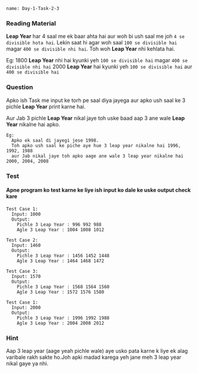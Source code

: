```ngMeta
name: Day-1-Task-2-3
```

### Reading Material
**Leap Year** har 4 saal me ek baar ahta hai aur woh bi ush saal me joh `4 se divisible hota hai`. Lekin saat hi agar woh saal `100 se divisible hai` magar `400 se divisible nhi hai`.
Toh woh **Leap Year** nhi kehlata hai.

Eg:
  1800 **Leap Year** nhi hai kyunki yeh `100 se divisible hai` magar `400 se divisible nhi hai`
  2000 **Leap Year** hai kyunki yeh `100 se divisible hai` aur `400 se divisible hai`

### Question
Apko ish Task me input ke torh pe saal diya jayega aur apko ush saal ke 3 pichle **Leap Year** print karne hai.

Aur Jab 3 pichle **Leap Year** nikal jaye toh uske baad aap 3 ane wale **Leap Year** nikalne hai apko.


```
Eg:
  Apko ek saal di jayegi jese 1998.
  Toh apko ush saal ke piche aye hue 3 leap year nikalne hai 1996, 1992, 1988
  aur Jab nikal jaye toh apko aage ane wale 3 leap year nikalne hai 2000, 2004, 2008
```

### Test
#### Apne program ko test karne ke liye ish input ko dale ke uske output check kare

```
Test Case 1:
  Input: 1000
  Output:
    Pichle 3 Leap Year : 996 992 988
    Agle 3 Leap Year : 1004 1008 1012
```

```
Test Case 2:
  Input: 1460
  Output:
    Pichle 3 Leap Year : 1456 1452 1448
    Agle 3 Leap Year : 1464 1468 1472
```

```
Test Case 3:
  Input: 1570
  Output:
    Pichle 3 Leap Year : 1568 1564 1560
    Agle 3 Leap Year : 1572 1576 1580
```

```
Test Case 1:
  Input: 2000
  Output:
    Pichle 3 Leap Year : 1996 1992 1988
    Agle 3 Leap Year : 2004 2008 2012
```

### Hint  
Aap 3 leap year (aage yeah pichle wale) aye usko pata karne k liye ek alag varibale rakh sakte ho.Joh apki madad karega yeh jane meh 3 leap year nikal gaye ya nhi.
